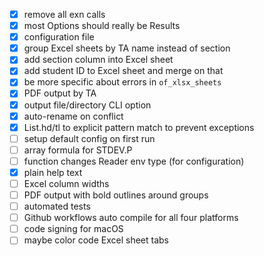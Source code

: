 - [x] remove all exn calls
- [x] most Options should really be Results
- [x] configuration file
- [x] group Excel sheets by TA name instead of section
- [x] add section column into Excel sheet
- [x] add student ID to Excel sheet and merge on that
- [x] be more specific about errors in `of_xlsx_sheets`
- [x] PDF output by TA
- [x] output file/directory CLI option
- [x] auto-rename on conflict
- [x] List.hd/tl to explicit pattern match to prevent exceptions
- [ ] setup default config on first run
- [ ] array formula for STDEV.P
- [ ] function changes Reader env type (for configuration)
- [x] plain help text
- [ ] Excel column widths
- [ ] PDF output with bold outlines around groups
- [ ] automated tests
- [ ] Github workflows auto compile for all four platforms
- [ ] code signing for macOS
- [ ] maybe color code Excel sheet tabs
